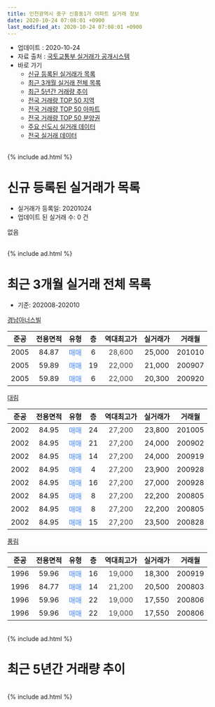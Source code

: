 ```yaml
---
title: 인천광역시 중구 신흥동1가 아파트 실거래 정보
date: 2020-10-24 07:08:01 +0900
last_modified_at: 2020-10-24 07:08:01 +0900
---
```


* 업데이트 : 2020-10-24
* 자료 출처 : [국토교통부 실거래가 공개시스템](http://rt.molit.go.kr)
* 바로 가기
    * [신규 등록된 실거래가 목록](#신규-등록된-실거래가-목록)
    * [최근 3개월 실거래 전체 목록](#최근-3개월-실거래-전체-목록)
    * [최근 5년간 거래량 추이](#최근-5년간-거래량-추이)
    * [전국 거래량 TOP 50 지역](https://inasie.github.io/apt-trade-info/최근-3개월-전국에서-가장-거래가-많이-발생한-지역)
    * [전국 거래량 TOP 50 아파트](https://inasie.github.io/apt-trade-info/최근-3개월-전국에서-가장-거래가-많이-발생한-아파트)
    * [전국 거래량 TOP 50 분양권](https://inasie.github.io/apt-trade-info/최근-3개월-전국에서-가장-거래가-많이-발생한-분양권)
    * [주요 신도시 실거래 데이터](https://inasie.github.io/apt-trade-info/주요-신도시)
    * [전국 실거래 데이터](https://inasie.github.io/apt-trade-info/전국)
<br>
{% include ad.html %}
<br>

# 신규 등록된 실거래가 목록
* 실거래가 등록일: 20201024
* 업데이트 된 실거래 수: 0 건

없음

<br>
{% include ad.html %}
<br>

# 최근 3개월 실거래 전체 목록
* 기준: 202008-202010


[경남아너스빌](https://search.naver.com/search.naver?query=%EC%9D%B8%EC%B2%9C%EA%B4%91%EC%97%AD%EC%8B%9C+%EC%A4%91%EA%B5%AC+%EC%8B%A0%ED%9D%A5%EB%8F%991%EA%B0%80+%EA%B2%BD%EB%82%A8%EC%95%84%EB%84%88%EC%8A%A4%EB%B9%8C)

|준공|전용면적|유형|층|역대최고가|실거래가|거래월|
|:---:|:---:|:---:|:---:|:---:|:---:|:---:|
|2005|84.87|<span style="color:#4285f3">매매</span>|6|<span style="color:#444444">28,600</span>|25,000|201010|
|2005|59.89|<span style="color:#4285f3">매매</span>|19|<span style="color:#444444">22,000</span>|21,000|200907|
|2005|59.89|<span style="color:#4285f3">매매</span>|6|<span style="color:#444444">22,000</span>|20,300|200920|

[대림](https://search.naver.com/search.naver?query=%EC%9D%B8%EC%B2%9C%EA%B4%91%EC%97%AD%EC%8B%9C+%EC%A4%91%EA%B5%AC+%EC%8B%A0%ED%9D%A5%EB%8F%991%EA%B0%80+%EB%8C%80%EB%A6%BC)

|준공|전용면적|유형|층|역대최고가|실거래가|거래월|
|:---:|:---:|:---:|:---:|:---:|:---:|:---:|
|2002|84.95|<span style="color:#4285f3">매매</span>|24|<span style="color:#444444">27,200</span>|23,800|201005|
|2002|84.95|<span style="color:#4285f3">매매</span>|21|<span style="color:#444444">27,200</span>|24,000|200902|
|2002|84.95|<span style="color:#4285f3">매매</span>|14|<span style="color:#444444">27,200</span>|24,000|200919|
|2002|84.95|<span style="color:#4285f3">매매</span>|4|<span style="color:#444444">27,200</span>|23,900|200928|
|2002|84.95|<span style="color:#4285f3">매매</span>|16|<span style="color:#444444">27,200</span>|27,000|200928|
|2002|84.95|<span style="color:#4285f3">매매</span>|8|<span style="color:#444444">27,200</span>|22,200|200805|
|2002|84.95|<span style="color:#4285f3">매매</span>|8|<span style="color:#444444">27,200</span>|22,200|200805|
|2002|84.95|<span style="color:#4285f3">매매</span>|15|<span style="color:#444444">27,200</span>|23,500|200828|

[풍림](https://search.naver.com/search.naver?query=%EC%9D%B8%EC%B2%9C%EA%B4%91%EC%97%AD%EC%8B%9C+%EC%A4%91%EA%B5%AC+%EC%8B%A0%ED%9D%A5%EB%8F%991%EA%B0%80+%ED%92%8D%EB%A6%BC)

|준공|전용면적|유형|층|역대최고가|실거래가|거래월|
|:---:|:---:|:---:|:---:|:---:|:---:|:---:|
|1996|59.96|<span style="color:#4285f3">매매</span>|16|<span style="color:#444444">19,000</span>|18,300|200919|
|1996|84.77|<span style="color:#4285f3">매매</span>|14|<span style="color:#444444">21,200</span>|20,500|200803|
|1996|59.96|<span style="color:#4285f3">매매</span>|22|<span style="color:#444444">19,000</span>|17,550|200806|
|1996|59.96|<span style="color:#4285f3">매매</span>|22|<span style="color:#444444">19,000</span>|17,550|200806|


<br>
{% include ad.html %}
<br>

# 최근 5년간 거래량 추이


<div style="width:100%;">
    <canvas id="deal_progress" height="200"></canvas>
</div>

<script>
new Chart(document.getElementById("deal_progress"), {
    type: 'line',
    data: {
        labels: ['201510','201511','201512','201601','201602','201603','201604','201605','201606','201607','201608','201609','201610','201611','201612','201701','201702','201703','201704','201705','201706','201707','201708','201709','201710','201711','201712','201801','201802','201803','201804','201805','201806','201807','201808','201809','201810','201811','201812','201901','201902','201903','201904','201905','201906','201907','201908','201909','201910','201911','201912','202001','202002','202003','202004','202005','202006','202007','202008','202009','202010'],
        datasets: [{
            label: '매매',
            pointRadius: 1,
            data: [3, 9, 4, 3, 1, 7, 4, 4, 9, 6, 2, 7, 4, 6, 3, 4, 4, 6, 7, 2, 12, 5, 3, 5, 4, 6, 6, 4, 2, 9, 5, 2, 3, 6, 4, 6, 11, 2, 0, 2, 1, 3, 4, 3, 2, 5, 3, 0, 6, 2, 2, 6, 11, 9, 4, 8, 8, 6, 6, 7, 2],
            borderColor: "rgba(255, 201, 14, 1)",
            backgroundColor: "rgba(255, 201, 14, 0.5)",
            fill: false,
            lineTension: 0
        },{
            label: '전월세',
            pointRadius: 1,
            data: [5, 1, 1, 0, 3, 1, 4, 6, 0, 5, 1, 5, 4, 4, 1, 2, 2, 5, 1, 1, 1, 0, 1, 0, 3, 2, 0, 6, 2, 4, 1, 1, 2, 4, 0, 2, 1, 1, 1, 3, 0, 3, 3, 1, 1, 0, 1, 1, 3, 1, 1, 0, 5, 5, 3, 2, 2, 3, 0, 0, 0],
            borderColor: "rgba(0, 141, 185, 1)",
            backgroundColor: "rgba(0, 141, 185, 0.5)",
            fill: false,
            lineTension: 0
        }
        ]
    },
    options: {
        responsive: true,
        title: {
            display: false
        },
        tooltips: {
            mode: 'index',
            intersect: false
        },
        hover: {
            mode: 'nearest',
            intersect: true
        },
        scales: {
            xAxes: [{
                display: true,
                scaleLabel: {
                    display: true,
                    labelString: '년/월'
                }
            }],
            yAxes: [{
                display: true,
                ticks: {
                    suggestedMin: 0,
                },
                scaleLabel: {
                    display: true,
                    labelString: '실거래 수'
                }
            }]
        }
    }
});

</script>


<br>
{% include ad.html %}
<br>

